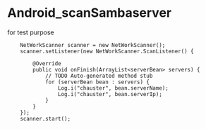 Android_scanSambaserver
=======================
for test purpose

		NetWorkScanner scanner = new NetWorkScanner();
		scanner.setListener(new NetWorkScanner.ScanListener() {
			
			@Override
			public void onFinish(ArrayList<serverBean> servers) {
				// TODO Auto-generated method stub
				for (serverBean bean : servers) {
					Log.i("chauster", bean.serverName);
					Log.i("chauster", bean.serverIp);
				}
			}
		});
		scanner.start();
